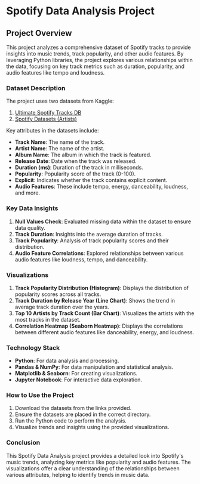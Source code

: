 
# Spotify Data Analysis Project

## Project Overview

This project analyzes a comprehensive dataset of Spotify tracks to provide insights into music trends, track popularity, and other audio features. By leveraging Python libraries, the project explores various relationships within the data, focusing on key track metrics such as duration, popularity, and audio features like tempo and loudness.

### Dataset Description

The project uses two datasets from Kaggle:
1. [Ultimate Spotify Tracks DB](https://www.kaggle.com/datasets/zaheenhamidani/ultimate-spotify-tracks-db)
2. [Spotify Datasets (Artists)](https://www.kaggle.com/datasets/lehaknarnauli/spotify-datasets?select=artists.csv)

Key attributes in the datasets include:
- **Track Name**: The name of the track.
- **Artist Name**: The name of the artist.
- **Album Name**: The album in which the track is featured.
- **Release Date**: Date when the track was released.
- **Duration (ms)**: Duration of the track in milliseconds.
- **Popularity**: Popularity score of the track (0-100).
- **Explicit**: Indicates whether the track contains explicit content.
- **Audio Features**: These include tempo, energy, danceability, loudness, and more.

### Key Data Insights
1. **Null Values Check**: Evaluated missing data within the dataset to ensure data quality.
2. **Track Duration**: Insights into the average duration of tracks.
3. **Track Popularity**: Analysis of track popularity scores and their distribution.
4. **Audio Feature Correlations**: Explored relationships between various audio features like loudness, tempo, and danceability.

### Visualizations
1. **Track Popularity Distribution (Histogram)**: Displays the distribution of popularity scores across all tracks.
2. **Track Duration by Release Year (Line Chart)**: Shows the trend in average track duration over the years.
3. **Top 10 Artists by Track Count (Bar Chart)**: Visualizes the artists with the most tracks in the dataset.
4. **Correlation Heatmap (Seaborn Heatmap)**: Displays the correlations between different audio features like danceability, energy, and loudness.

### Technology Stack
- **Python**: For data analysis and processing.
- **Pandas & NumPy**: For data manipulation and statistical analysis.
- **Matplotlib & Seaborn**: For creating visualizations.
- **Jupyter Notebook**: For interactive data exploration.

### How to Use the Project
1. Download the datasets from the links provided.
2. Ensure the datasets are placed in the correct directory.
3. Run the Python code to perform the analysis.
4. Visualize trends and insights using the provided visualizations.

### Conclusion
This Spotify Data Analysis project provides a detailed look into Spotify's music trends, analyzing key metrics like popularity and audio features. The visualizations offer a clear understanding of the relationships between various attributes, helping to identify trends in music data.

